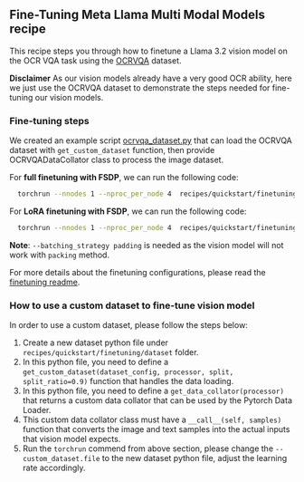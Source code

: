 ## Fine-Tuning Meta Llama Multi Modal Models recipe
This recipe steps you through how to finetune a Llama 3.2 vision model on the OCR VQA task using the [OCRVQA](https://huggingface.co/datasets/HuggingFaceM4/the_cauldron/viewer/ocrvqa?row=0) dataset.

**Disclaimer** As our vision models already have a very good OCR ability, here we just use the OCRVQA dataset to demonstrate the steps needed for fine-tuning our vision models.

### Fine-tuning steps

We created an example script [ocrvqa_dataset.py](./datasets/ocrvqa_dataset.py) that can load the OCRVQA dataset with `get_custom_dataset` function, then provide OCRVQADataCollator class to process the image dataset.

For **full finetuning with FSDP**, we can run the following code:

```bash
  torchrun --nnodes 1 --nproc_per_node 4  recipes/quickstart/finetuning/finetuning.py --enable_fsdp --lr 1e-5  --num_epochs 3 --batch_size_training 2 --model_name meta-llama/Llama-3.2-11B-Vision-Instruct --dist_checkpoint_root_folder ./finetuned_model --dist_checkpoint_folder fine-tuned  --use_fast_kernels --dataset "custom_dataset" --custom_dataset.test_split "test" --custom_dataset.file "recipes/quickstart/finetuning/datasets/ocrvqa_dataset.py"  --run_validation True --batching_strategy padding
```

For **LoRA finetuning with FSDP**, we can run the following code:

```bash
  torchrun --nnodes 1 --nproc_per_node 4  recipes/quickstart/finetuning/finetuning.py --enable_fsdp --lr 1e-5  --num_epochs 3 --batch_size_training 2 --model_name meta-llama/Llama-3.2-11B-Vision-Instruct --dist_checkpoint_root_folder ./finetuned_model --dist_checkpoint_folder fine-tuned  --use_fast_kernels --dataset "custom_dataset" --custom_dataset.test_split "test" --custom_dataset.file "recipes/quickstart/finetuning/datasets/ocrvqa_dataset.py"  --run_validation True --batching_strategy padding  --use_peft --peft_method lora
```
**Note**: `--batching_strategy padding` is needed as the vision model will not work with `packing` method.

For more details about the finetuning configurations, please read the [finetuning readme](./README.md).

### How to use a custom dataset to fine-tune vision model

In order to use a custom dataset, please follow the steps below:

1. Create a new dataset python file under `recipes/quickstart/finetuning/dataset` folder.
2. In this python file, you need to define a `get_custom_dataset(dataset_config, processor, split, split_ratio=0.9)` function that handles the data loading.
3. In this python file, you need to define a `get_data_collator(processor)` that returns a custom data collator that can be used by the Pytorch Data Loader.
4. This custom data collator class must have a `__call__(self, samples)` function that converts the image and text samples into the actual inputs that vision model expects.
5. Run the `torchrun` commend from above section, please change the `--custom_dataset.file` to the new dataset python file, adjust the learning rate accordingly.
